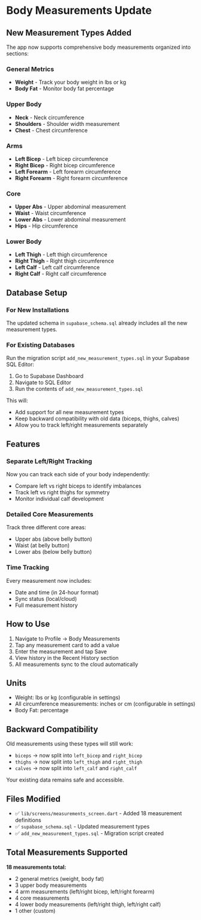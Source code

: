 # Body Measurements Update

## New Measurement Types Added

The app now supports comprehensive body measurements organized into sections:

### General Metrics
- **Weight** - Track your body weight in lbs or kg
- **Body Fat** - Monitor body fat percentage

### Upper Body
- **Neck** - Neck circumference
- **Shoulders** - Shoulder width measurement
- **Chest** - Chest circumference

### Arms
- **Left Bicep** - Left bicep circumference
- **Right Bicep** - Right bicep circumference
- **Left Forearm** - Left forearm circumference
- **Right Forearm** - Right forearm circumference

### Core
- **Upper Abs** - Upper abdominal measurement
- **Waist** - Waist circumference
- **Lower Abs** - Lower abdominal measurement
- **Hips** - Hip circumference

### Lower Body
- **Left Thigh** - Left thigh circumference
- **Right Thigh** - Right thigh circumference
- **Left Calf** - Left calf circumference
- **Right Calf** - Right calf circumference

## Database Setup

### For New Installations
The updated schema in `supabase_schema.sql` already includes all the new measurement types.

### For Existing Databases
Run the migration script `add_new_measurement_types.sql` in your Supabase SQL Editor:

1. Go to Supabase Dashboard
2. Navigate to SQL Editor
3. Run the contents of `add_new_measurement_types.sql`

This will:
- Add support for all new measurement types
- Keep backward compatibility with old data (biceps, thighs, calves)
- Allow you to track left/right measurements separately

## Features

### Separate Left/Right Tracking
Now you can track each side of your body independently:
- Compare left vs right biceps to identify imbalances
- Track left vs right thighs for symmetry
- Monitor individual calf development

### Detailed Core Measurements
Track three different core areas:
- Upper abs (above belly button)
- Waist (at belly button)
- Lower abs (below belly button)

### Time Tracking
Every measurement now includes:
- Date and time (in 24-hour format)
- Sync status (local/cloud)
- Full measurement history

## How to Use

1. Navigate to Profile → Body Measurements
2. Tap any measurement card to add a value
3. Enter the measurement and tap Save
4. View history in the Recent History section
5. All measurements sync to the cloud automatically

## Units
- Weight: lbs or kg (configurable in settings)
- All circumference measurements: inches or cm (configurable in settings)
- Body Fat: percentage

## Backward Compatibility

Old measurements using these types will still work:
- `biceps` → now split into `left_bicep` and `right_bicep`
- `thighs` → now split into `left_thigh` and `right_thigh`
- `calves` → now split into `left_calf` and `right_calf`

Your existing data remains safe and accessible.

## Files Modified

- ✅ `lib/screens/measurements_screen.dart` - Added 18 measurement definitions
- ✅ `supabase_schema.sql` - Updated measurement types
- ✅ `add_new_measurement_types.sql` - Migration script created

## Total Measurements Supported

**18 measurements total:**
- 2 general metrics (weight, body fat)
- 3 upper body measurements
- 4 arm measurements (left/right bicep, left/right forearm)
- 4 core measurements
- 4 lower body measurements (left/right thigh, left/right calf)
- 1 other (custom)
